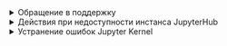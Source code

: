 
<details>
<summary>Обращение в поддержку</summary>

При обращении в поддержку не забудьте указать ID вашего инстанса Cloud ML Platform. ID инстанса можно найти в разделе «ML Platform» -> «Инстансы» -> Имя инстанса.

После нажатия на имя инстанса откроется страница с подробной информацией. На строке «ID» вы можете скопировать ID инстанса, нажав иконку «Копировать».

</details>

<details>

<summary>Действия при недоступности инстанса JupyterHub</summary>

В случае если интерфейс JupyterHub перестает отвечать, вам следует перезагрузить инстанс ВМ с JupyterHub.

Чтобы перезагрузить ВМ:

1. Перейдите в раздел **Облачные вычисления** -> **Виртуальные машины**.
2. Нажмите ![ ](/ru/assets/more-icon.svg "inline") для инстанса ВМ с JupyterHub и выберите пункт **Перезагрузить**.

Подробнее об управлении виртуальными машинами — в статье [«Управление ВМ»](/ru/computing/iaas/instructions/vm/vm-manage).

</details>

<details>

<summary>Устранение ошибок Jupyter Kernel</summary>

После установки библиотек или при зависании Jupyter Kernel необходимо перезапустить. Для перезапуска Kernel в интерфейсе JupyterHub выберите пункт меню «Kernel» -> «Restart Kernel».

Вы можете узнать больше о подключении к интерфейсу JupyterHub в статье [«Подключение к JupyterHub»](../jupyterhub/instructions/connect).

</details>

